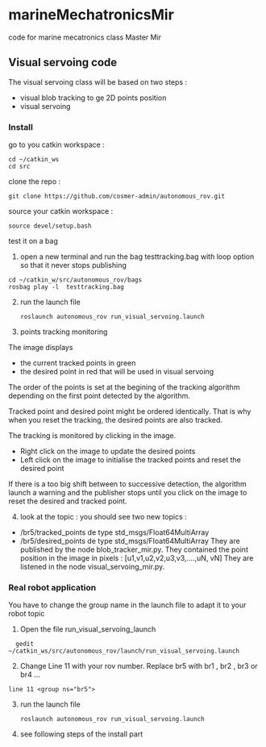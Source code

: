 # marineMechatronicsMir
code for marine mecatronics class Master Mir

## Visual servoing code

The visual servoing class will be based on two steps :
* visual blob tracking to ge 2D points position 
* visual servoing

### Install 
go to you catkin workspace :
  ```
  cd ~/catkin_ws
  cd src
  ```
 
clone the repo : 
  ```
  git clone https://github.com/cosmer-admin/autonomous_rov.git
  ```

source your catkin workspace : 
  ```
  source devel/setup.bash
  ```
  
test it on a bag
1. open a new terminal and run the bag testtracking.bag with loop option so that it never stops publishing
  ```
  cd ~/catkin_w/src/autonomous_rov/bags
  rosbag play -l  testtracking.bag
  ```
  
2. run the launch file
   ```
   roslaunch autonomous_rov run_visual_servoing.launch
   ```
 
3. points tracking monitoring

The image displays 
  - the current tracked points in green 
  - the desired point in red that will be used in visual servoing

The order of the points is set at the begining of the tracking algorithm depending on the first point detected by the algorithm.

Tracked point and desired point might be ordered identically.
That is why when you reset the tracking, the desired points are also tracked. 

The tracking is monitored by clicking in the image.
  - Right click on the image to update the desired points
  - Left click on the image to initialise the tracked points and reset the desired point

If there is a too big shift between to successive detection, the algorithm launch a warning and the publisher stops until you click on the image to reset the desired and tracked point.

4. look at the topic : you should see two new topics : 
  - /br5/tracked_points de type std_msgs/Float64MultiArray
  - /br5/desired_points de type std_msgs/Float64MultiArray
They are published by the node blob_tracker_mir.py. They contained the point position in the image in pixels : \[u1,v1,u2,v2,u3,v3,....,uN, vN\]
They are listened in the node visual_servoing_mir.py.
 
 
 
### Real robot application
You have to change the group name in the launch file to adapt it to your robot topic
1. Open the file run_visual_servoing_launch
```
  gedit ~/catkin_ws/src/autonomous_rov/launch/run_visual_servoing.launch
 ``` 
2. Change Line 11 with your rov number. Replace br5 with br1 , br2 , br3 or br4 ...
  ```
  line 11 <group ns="br5">
```
3. run the launch file
   ```
   roslaunch autonomous_rov run_visual_servoing.launch
   ```
4. see following steps of the install part
